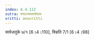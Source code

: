```yaml
---
index: 6.4.112
sutra: श्नाऽभ्यस्तयोरातः
vritti: anuvritti
---
```


सार्वधातुके ७/१ [6।4।110],  क्ङिति 7/1 [6।4।98]  